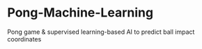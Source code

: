 # Pong-Machine-Learning
Pong game &amp; supervised learning-based AI to predict ball impact coordinates
